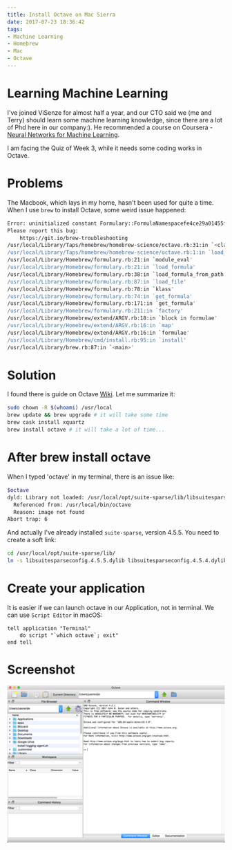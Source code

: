 ```yaml
---
title: Install Octave on Mac Sierra
date: 2017-07-23 18:36:42
tags:
- Machine Learning
- Homebrew
- Mac
- Octave
---
```


# Learning Machine Learning

I've joined ViSenze for almost half a year, and our CTO said we (me and Terry) should learn some machine learning knowledge, since there are a lot of Phd here in our company:). He recommended a course on Coursera - [Neural Networks for Machine Learning](https://www.coursera.org/learn/neural-networks).

I am facing the Quiz of Week 3, while it needs some coding works in Octave. 

# Problems

The Macbook, which lays in my home, hasn't been used for quite a time. When I use `brew` to install Octave, some weird issue happened:

``` bash
Error: uninitialized constant Formulary::FormulaNamespacefe4ce29a01455f41d6d0b08c39f76615::Octave::DevelopmentTools
Please report this bug:
    https://git.io/brew-troubleshooting
/usr/local/Library/Taps/homebrew/homebrew-science/octave.rb:31:in `<class:Octave>'
/usr/local/Library/Taps/homebrew/homebrew-science/octave.rb:1:in `load_formula'
/usr/local/Library/Homebrew/formulary.rb:21:in `module_eval'
/usr/local/Library/Homebrew/formulary.rb:21:in `load_formula'
/usr/local/Library/Homebrew/formulary.rb:38:in `load_formula_from_path'
/usr/local/Library/Homebrew/formulary.rb:87:in `load_file'
/usr/local/Library/Homebrew/formulary.rb:78:in `klass'
/usr/local/Library/Homebrew/formulary.rb:74:in `get_formula'
/usr/local/Library/Homebrew/formulary.rb:171:in `get_formula'
/usr/local/Library/Homebrew/formulary.rb:211:in `factory'
/usr/local/Library/Homebrew/extend/ARGV.rb:18:in `block in formulae'
/usr/local/Library/Homebrew/extend/ARGV.rb:16:in `map'
/usr/local/Library/Homebrew/extend/ARGV.rb:16:in `formulae'
/usr/local/Library/Homebrew/cmd/install.rb:95:in `install'
/usr/local/Library/brew.rb:87:in `<main>'
```

# Solution

I found there is guide on Octave [Wiki](http://wiki.octave.org/Octave_for_MacOS_X#Simple_Installation_Instructions_2). Let me summarize it:

``` bash
sudo chown -R $(whoami) /usr/local
brew update && brew upgrade # it will take some time
brew cask install xquartz
brew install octave # it will take a lot of time...
```
# After brew install octave

When I typed 'octave' in my terminal, there is an issue like:

``` bash
$octave
dyld: Library not loaded: /usr/local/opt/suite-sparse/lib/libsuitesparseconfig.4.5.4.dylib
  Referenced from: /usr/local/bin/octave
  Reason: image not found
Abort trap: 6
```

And actually I've already installed `suite-sparse`, version 4.5.5. You need to create a soft link:

``` bash
cd /usr/local/opt/suite-sparse/lib/
ln -s libsuitesparseconfig.4.5.5.dylib libsuitesparseconfig.4.5.4.dylib
```

# Create your application

It is easier if we can launch octave in our Application, not in terminal. We can use `Script Editor` in macOS:

``` appscript
tell application "Terminal"
	do script "`which octave`; exit"
end tell
```

# Screenshot

![Alt text](/images/octave.png)